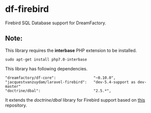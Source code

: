 # df-firebird
Firebird SQL Database support for DreamFactory.


## Note: 
This library requires the **interbase** PHP extension to be installed.

    sudo apt-get install php7.0-interbase
    
This library has following dependencies.
    
    "dreamfactory/df-core":                 "~0.10.0",
    "jacquestvanzuydam/laravel-firebird":   "dev-5.4-support as dev-master"
    "doctrine/dbal":                        "2.5.*",

It extends the *doctrine/dbal* library for Firebird support based on [this](https://github.com/helicon-os/doctrine-dbal/tree/DBAL-95-firebird) repository.
    
   
